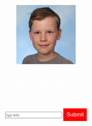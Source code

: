 <!DOCTYPE html>
<head>
  <title>Giel Muggen</title>
  <style>
    body {
      text-align: center;
      background: url("");
      background-size: cover;
      background-position: center;
      color: white;
      font-family: helvetica;
    }
    p {
      font-size: 22px;
    }
    input[type="submit"] {
      border: 0;
      padding: 10px;
      font-size: 18px;
      color: white;
      background: red;
    }
  </style>
</head>
<body>
<img src="/Mijn Hoofd.jfif">
  <h1>GIEL MUGGEN</h1>
  <p>Hele goeie website</p>
  <input type="email" placeholder="typ iets">
  <input type="submit">
</body>
